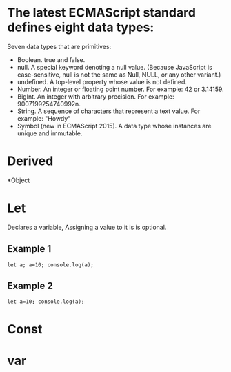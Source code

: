 # The latest ECMAScript standard defines eight data types:
Seven data types that are primitives:
* Boolean. true and false.
* null. A special keyword denoting a null value. (Because JavaScript is case-sensitive, null is not the same as Null, NULL, or any other variant.)
* undefined. A top-level property whose value is not defined.
* Number. An integer or floating point number. For example: 42 or 3.14159.
* BigInt. An integer with arbitrary precision. For example: 9007199254740992n.
* String. A sequence of characters that represent a text value. For example: "Howdy"
* Symbol (new in ECMAScript 2015). A data type whose instances are unique and immutable.

# Derived
*Object


# Let
Declares a variable, Assigning a value to it is is optional.

## Example 1
`
let a;
a=10;
console.log(a);
`
## Example 2

`
let a=10;
console.log(a);
`


# Const


# var


